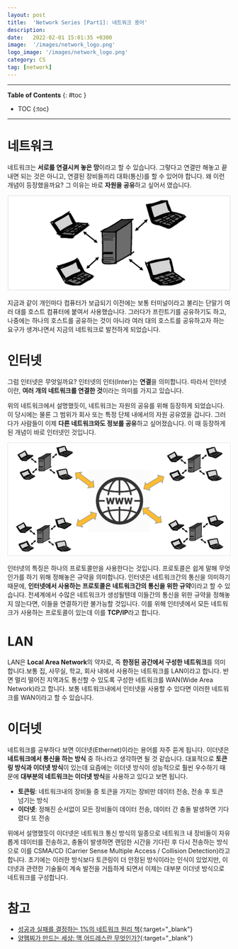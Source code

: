 ```yaml
---
layout: post
title:  'Network Series [Part1]: 네트워크 용어'
description: 
date:   2022-02-01 15:01:35 +0300
image:  '/images/network_logo.png'
logo_image: '/images/network_logo.png'
category: CS
tag: [network]
---
```


---
**Table of Contents**
{: #toc }
*  TOC
{:toc}

---

# 네트워크
네트워크는 **서로를 연결시켜 놓은 망**이라고 할 수 있습니다. 그렇다고 연결만 해놓고 끝내면 되는 것은 아니고, 연결된 장비들끼리 대화(통신)를 할 수 있어야 합니다. 왜 이런 개념이 등장했을까요? 그 이유는 바로 **자원을 공유**하고 싶어서 였습니다. 

![](/images/net_5.png)  

지금과 같이 개인마다 컴퓨터가 보급되기 이전에는 보통 터미널이라고 불리는 단말기 여러 대를 호스트 컴퓨터에 붙여서 사용했습니다. 그러다가 프린트기를 공유하기도 하고, 나중에는 하나의 호스트를 공유하는 것이 아니라 여러 대의 호스트를 공유하고자 하는 요구가 생겨나면서 지금의 네트워크로 발전하게 되었습니다.  


# 인터넷
그럼 인터넷은 무엇일까요? 인터넷의 인터(Inter)는 **연결**을 의미합니다. 따라서 인터넷이란, **여러 개의 네트워크를 연결한 것**이라는 의미를 가지고 있습니다.  

위의 네트워크에서 설명했듯이, 네트워크는 자원의 공유를 위해 등장하게 되었습니다. 이 당시에는 물론 그 범위가 회사 또는 특정 단체 내에서의 자원 공유였을 겁니다. 그러다가 사람들이 이제 **다른 네트워크와도 정보를 공유**하고 싶어졌습니다. 이 때 등장하게 된 개념이 바로 인터넷인 것입니다.  

![](/images/net_6.png)  

인터넷의 특징은 하나의 프로토콜만을 사용한다는 것입니다. 프로토콜은 쉽게 말해 무엇인가를 하기 위해 정해놓은 규약을 의미합니다. 인터넷은 네트워크간의 통신을 의미하기 때문에, **인터넷에서 사용하는 프로토콜은 네트워크간의 통신을 위한 규약**이라고 할 수 있습니다. 전세계에서 수많은 네트워크가 생성될텐데 이들간의 통신을 위한 규약을 정해놓지 않는다면, 이들을 연결하기란 불가능할 것입니다. 이를 위해 인터넷에서 모든 네트워크가 사용하는 프로토콜이 있는데 이를 **TCP/IP**라고 합니다.

# LAN 
LAN은 **Local Area Network**의 약자로, 즉 **한정된 공간에서 구성한 네트워크**를 의미합니다.보통 집, 사무실, 학교, 회사 내에서 사용하는 네트워크를 LAN이라고 합니다. 반면 멀리 떨어진 지역과도 통신할 수 있도록 구성한 네트워크를 WAN(Wide Area Network)라고 합니다. 보통 네트워크내에서 인터넷을 사용할 수 있다면 이러한 네트워크를 WAN이라고 할 수 있습니다.  

# 이더넷
네트워크를 공부하다 보면 이더넷(Ethernet)이라는 용어를 자주 듣게 됩니다. 이더넷은 **네트워크에서 통신을 하는 방식** 중 하나라고 생각하면 될 것 같습니다. 대표적으로 **토큰링 방식과 이더넷 방식**이 있는데 요즘에는 이더넷 방식이 성능적으로 훨씬 우수하기 때문에 **대부분의 네트워크는 이더넷 방식**을 사용하고 있다고 보면 됩니다.  

- **토큰링**: 네트워크내의 장비들 중 토큰을 가지는 장비만 데이터 전송, 전송 후 토큰 넘기는 방식
- **이더넷**: 정해진 순서없이 모든 장비들이 데이터 전송, 데이터 간 충돌 발생하면 기다렸다 또 전송

위에서 설명했듯이 이더넷은 네트워크 통신 방식의 일종으로 네트워크 내 장비들이 자유롭게 데이터를 전송하고, 충돌이 발생하면 랜덤한 시간을 기다린 후 다시 전송하는 방식으로 이를 CSMA/CD (Carrier Sense Multiple Access / Collision Detection)라고 합니다. 초기에는 이러한 방식보다 토큰링이 더 안정된 방식이라는 인식이 있었지만, 이더넷과 관련한 기술들이 계속 발전을 거듭하게 되면서 이제는 대부분 이더넷 방식으로 네트워크를 구성합니다.  


# 참고
- [성공과 실패를 결정하는 1%의 네트워크 원리 책](http://www.kyobobook.co.kr/product/detailViewKor.laf?mallGb=KOR&ejkGb=KOR&barcode=9788931556742){:target="_blank"}  
- [양햄찌가 만드는 세상: 맥 어드레스란 무엇인가?](https://jhnyang.tistory.com/404){:target="_blank"}